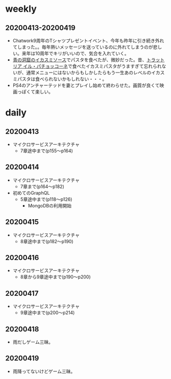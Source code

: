 # weekly
## 20200413-20200419
* Chatwork9周年のTシャツプレゼントイベント、今年も昨年に引き続き外れてしまった。。毎年熱いメッセージを送っているのに外れてしまうのが悲しい。来年は10周年でキリがいいので、気合を入れていく。
* [青の洞窟のイカスミソース](https://www.nisshin.com/products/detail/4902110321845.html)でパスタを食べたが、微妙だった。昔、[トラットリア イル・パチョッコーネ](https://tabelog.com/tokyo/A1306/A130602/13004717/)で食べたイカスミパスタがうますぎて忘れられないが、通常メニューにはないからもしかしたらもう一生あのレベルのイカスミパスタは食べられないかもしれない・・・。
* PS4のアンチャーテッドを妻とプレイし始めて終わらせた。画質が良くて映画っぽくて楽しい。

# daily
## 20200413
* マイクロサービスアーキテクチャ
  * 7章途中まで(p155〜p164)

## 20200414
* マイクロサービスアーキテクチャ
  * 7章まで(p164〜p182)
* 初めてのGraphQL
  * 5章途中まで(p118〜p126)
    * MongoDBの利用開始


## 20200415
* マイクロサービスアーキテクチャ
  * 8章途中まで(p182〜p190)

## 20200416
* マイクロサービスアーキテクチャ
  * 8章から9章途中まで(p190〜p200)

## 20200417
* マイクロサービスアーキテクチャ
  * 9章途中まで(p200〜p214)

## 20200418
* 雨だしゲーム三昧。

## 20200419
* 雨降ってないけどゲーム三昧。

